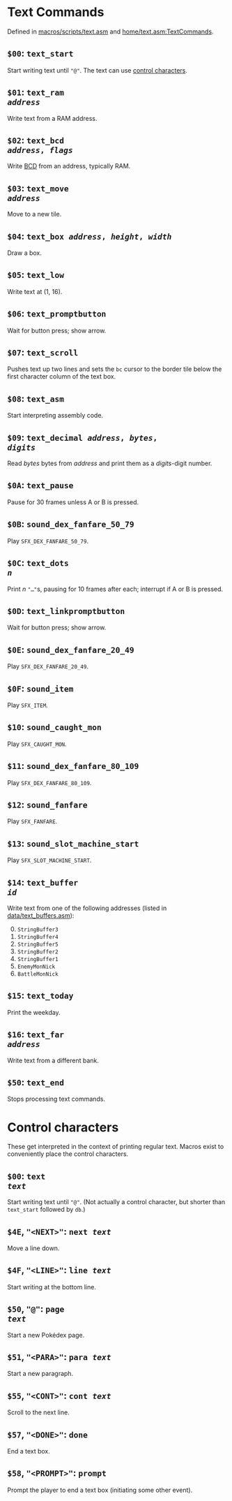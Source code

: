 # Text Commands

Defined in [macros/scripts/text.asm](https://github.com/pret/pokecrystal/blob/master/macros/scripts/text.asm) and [home/text.asm:TextCommands](https://github.com/pret/pokecrystal/blob/master/home/text.asm).


## `$00`: `text_start`

Start writing text until `"@"`. The text can use [control characters](#control-characters).


## `$01`: <code>text_ram <i>address</i></code>

Write text from a RAM address.


## `$02`: <code>text_bcd <i>address</i>, <i>flags</i></code>

Write [BCD][bcd] from an address, typically RAM.

[bcd]: https://en.wikipedia.org/wiki/Binary-coded_decimal


## `$03`: <code>text_move <i>address</i></code>

Move to a new tile.


## `$04`: <code>text_box <i>address</i>, <i>height</i>, <i>width</i></code>

Draw a box.


## `$05`: `text_low`

Write text at (1, 16).


## `$06`: `text_promptbutton`

Wait for button press; show arrow.


## `$07`: `text_scroll`

Pushes text up two lines and sets the `bc` cursor to the border tile below the
first character column of the text box.


## `$08`: `text_asm`

Start interpreting assembly code.


## `$09`: <code>text_decimal <i>address</i>, <i>bytes</i>, <i>digits</i></code>

Read *bytes* bytes from *address* and print them as a *digits*-digit number.


## `$0A`: `text_pause`

Pause for 30 frames unless A or B is pressed.


## `$0B`: `sound_dex_fanfare_50_79`

Play `SFX_DEX_FANFARE_50_79`.


## `$0C`: <code>text_dots <i>n</i></code>

Print *n* `"…"`s, pausing for 10 frames after each; interrupt if A or B is pressed.


## `$0D`: `text_linkpromptbutton`

Wait for button press; show arrow.


## `$0E`: `sound_dex_fanfare_20_49`

Play `SFX_DEX_FANFARE_20_49`.


## `$0F`: `sound_item`

Play `SFX_ITEM`.


## `$10`: `sound_caught_mon`

Play `SFX_CAUGHT_MON`.


## `$11`: `sound_dex_fanfare_80_109`

Play `SFX_DEX_FANFARE_80_109`.


## `$12`: `sound_fanfare`

Play `SFX_FANFARE`.


## `$13`: `sound_slot_machine_start`

Play `SFX_SLOT_MACHINE_START`.


## `$14`: <code>text_buffer <i>id</i></code>

Write text from one of the following addresses (listed in [data/text_buffers.asm](https://github.com/pret/pokecrystal/blob/master/data/text_buffers.asm)):

0. `StringBuffer3`
1. `StringBuffer4`
2. `StringBuffer5`
3. `StringBuffer2`
4. `StringBuffer1`
5. `EnemyMonNick`
6. `BattleMonNick`


## `$15`: `text_today`

Print the weekday.


## `$16`: <code>text_far <i>address</i></code>

Write text from a different bank.


## `$50`: `text_end`

Stops processing text commands.


# Control characters

These get interpreted in the context of printing regular text. Macros exist to conveniently place the control characters.


## `$00`: <code>text <i>text</i></code>

Start writing text until `"@"`. (Not actually a control character, but shorter than `text_start` followed by `db`.)


## `$4E`, `"<NEXT>"`: <code>next <i>text</i></code>

Move a line down.


## `$4F`, `"<LINE>"`: <code>line <i>text</i></code>

Start writing at the bottom line.


## `$50`, `"@"`: <code>page <i>text</i></code>

Start a new Pokédex page.


## `$51`, `"<PARA>"`: <code>para <i>text</i></code>

Start a new paragraph.


## `$55`, `"<CONT>"`: <code>cont <i>text</i></code>

Scroll to the next line.


## `$57`, `"<DONE>"`: `done`

End a text box.


## `$58`, `"<PROMPT>"`: `prompt`

Prompt the player to end a text box (initiating some other event).
